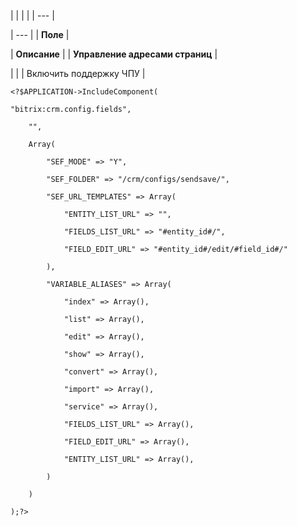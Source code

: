 |  |  |  |
| --- |

| --- |
| **Поле** |

| **Описание** |
| **Управление адресами страниц** |

| |
| Включить поддержку ЧПУ |

```
<?$APPLICATION->IncludeComponent(

"bitrix:crm.config.fields",

	"",

	Array(

		"SEF_MODE" => "Y",

		"SEF_FOLDER" => "/crm/configs/sendsave/",

		"SEF_URL_TEMPLATES" => Array(

			"ENTITY_LIST_URL" => "",

			"FIELDS_LIST_URL" => "#entity_id#/",

			"FIELD_EDIT_URL" => "#entity_id#/edit/#field_id#/"

		),

		"VARIABLE_ALIASES" => Array(

			"index" => Array(),

			"list" => Array(),

			"edit" => Array(),

			"show" => Array(),

			"convert" => Array(),

			"import" => Array(),

			"service" => Array(),

			"FIELDS_LIST_URL" => Array(),

			"FIELD_EDIT_URL" => Array(),

			"ENTITY_LIST_URL" => Array(),

		)

	)

);?>


```